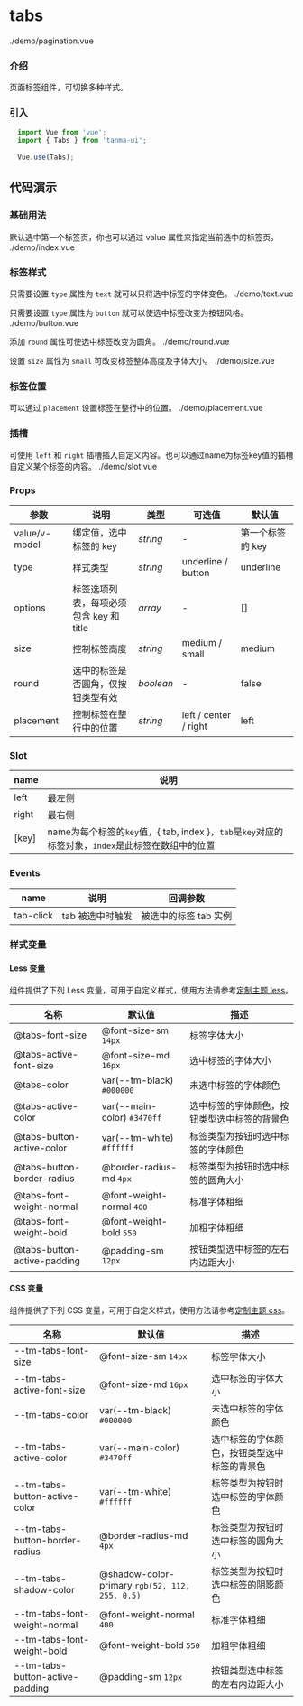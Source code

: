 # tabs

<demo-code>./demo/pagination.vue</demo-code>


### 介绍

页面标签组件，可切换多种样式。

### 引入

```js
  import Vue from 'vue';
  import { Tabs } from 'tanma-ui';
  
  Vue.use(Tabs);
```

## 代码演示

### 基础用法

默认选中第一个标签页，你也可以通过 value 属性来指定当前选中的标签页。
<demo-code>./demo/index.vue</demo-code>

### 标签样式

只需要设置 ``type`` 属性为 ``text`` 就可以只将选中标签的字体变色。
<demo-code>./demo/text.vue</demo-code>

只需要设置 ``type`` 属性为 ``button`` 就可以使选中标签改变为按钮风格。
<demo-code>./demo/button.vue</demo-code>

添加 ``round`` 属性可使选中标签改变为圆角。
<demo-code>./demo/round.vue</demo-code>

设置 ``size`` 属性为 ``small`` 可改变标签整体高度及字体大小。
<demo-code>./demo/size.vue</demo-code>

### 标签位置

可以通过 ``placement`` 设置标签在整行中的位置。
<demo-code>./demo/placement.vue</demo-code>

### 插槽

可使用 ``left`` 和 ``right`` 插槽插入自定义内容。也可以通过name为标签key值的插槽自定义某个标签的内容。
<demo-code>./demo/slot.vue</demo-code>


### Props

参数 | 说明 | 类型 | 可选值 | 默认值
-- | -- | -- | -- | --
value/v-model | 绑定值，选中标签的 key | _string_ | - | 第一个标签的 key
type | 样式类型 | _string_ | underline / button | underline
options | 标签选项列表，每项必须包含 key 和 title | _array_ | - | []
size | 控制标签高度 | _string_ | medium / small | medium
round | 选中的标签是否圆角，仅按钮类型有效 | _boolean_ | - | false
placement | 控制标签在整行中的位置 | _string_ | left / center / right | left

### Slot

name | 说明 
-- | -- 
left | 最左侧
right | 最右侧
[key] | name为每个标签的``key``值，{ tab, index }，``tab``是``key``对应的标签对象，``index``是此标签在数组中的位置

### Events

name | 说明 | 回调参数
-- | -- | --
tab-click | tab 被选中时触发 | 被选中的标签 tab 实例

### 样式变量
#### Less 变量

组件提供了下列 Less 变量，可用于自定义样式，使用方法请参考[定制主题 less](#/theme)。

名称 | 默认值 | 描述
-- | -- | --
@tabs-font-size | @font-size-sm `14px` | 标签字体大小
@tabs-active-font-size | @font-size-md `16px` | 选中标签的字体大小
@tabs-color | var(--tm-black) `#000000` | 未选中标签的字体颜色
@tabs-active-color | var(--main-color) `#3470ff` | 选中标签的字体颜色，按钮类型选中标签的背景色
@tabs-button-active-color | var(--tm-white) `#ffffff` | 标签类型为按钮时选中标签的字体颜色
@tabs-button-border-radius | @border-radius-md `4px` | 标签类型为按钮时选中标签的圆角大小
@tabs-font-weight-normal | @font-weight-normal `400` | 标准字体粗细
@tabs-font-weight-bold | @font-weight-bold `550` | 加粗字体粗细
@tabs-button-active-padding | @padding-sm `12px` | 按钮类型选中标签的左右内边距大小



#### CSS 变量

组件提供了下列 CSS 变量，可用于自定义样式，使用方法请参考[定制主题 css](#/theme2)。

名称 | 默认值 | 描述
-- | -- | --
--tm-tabs-font-size | @font-size-sm `14px` | 标签字体大小
--tm-tabs-active-font-size | @font-size-md `16px` | 选中标签的字体大小
--tm-tabs-color | var(--tm-black) `#000000` | 未选中标签的字体颜色
--tm-tabs-active-color | var(--main-color) `#3470ff` | 选中标签的字体颜色，按钮类型选中标签的背景色
--tm-tabs-button-active-color | var(--tm-white) `#ffffff` | 标签类型为按钮时选中标签的字体颜色
--tm-tabs-button-border-radius | @border-radius-md `4px` | 标签类型为按钮时选中标签的圆角大小
--tm-tabs-shadow-color | @shadow-color-primary `rgb(52, 112, 255, 0.5)` | 标签类型为按钮时选中标签的阴影颜色
--tm-tabs-font-weight-normal | @font-weight-normal `400` | 标准字体粗细
--tm-tabs-font-weight-bold | @font-weight-bold `550` | 加粗字体粗细
--tm-tabs-button-active-padding | @padding-sm `12px` | 按钮类型选中标签的左右内边距大小